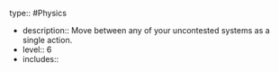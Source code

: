 type:: #Physics

- description:: Move between any of your uncontested systems as a single action.
- level:: 6
- includes::